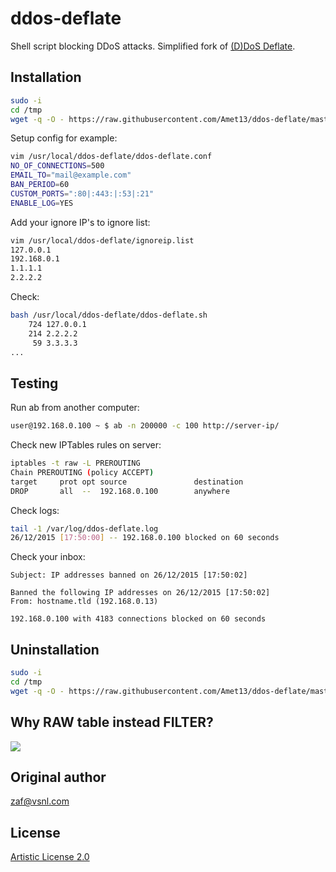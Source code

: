 ddos-deflate
============
Shell script blocking DDoS attacks. Simplified fork of [(D)DoS Deflate](http://deflate.medialayer.com/).

Installation
------------
```bash
sudo -i
cd /tmp
wget -q -O - https://raw.githubusercontent.com/Amet13/ddos-deflate/master/install.sh | bash
```
Setup config for example:
```bash
vim /usr/local/ddos-deflate/ddos-deflate.conf
NO_OF_CONNECTIONS=500
EMAIL_TO="mail@example.com"
BAN_PERIOD=60
CUSTOM_PORTS=":80|:443:|:53|:21"
ENABLE_LOG=YES
```

Add your ignore IP's to ignore list:
```bash
vim /usr/local/ddos-deflate/ignoreip.list
127.0.0.1
192.168.0.1
1.1.1.1
2.2.2.2
```

Check:
```bash
bash /usr/local/ddos-deflate/ddos-deflate.sh
    724 127.0.0.1
    214 2.2.2.2
     59 3.3.3.3
...
```

Testing
-------
Run ab from another computer:
```bash
user@192.168.0.100 ~ $ ab -n 200000 -c 100 http://server-ip/
```
Check new IPTables rules on server:
```bash
iptables -t raw -L PREROUTING
Chain PREROUTING (policy ACCEPT)
target     prot opt source               destination         
DROP       all  --  192.168.0.100        anywhere
```

Check logs:
```bash
tail -1 /var/log/ddos-deflate.log
26/12/2015 [17:50:00] -- 192.168.0.100 blocked on 60 seconds
```

Check your inbox:
```
Subject: IP addresses banned on 26/12/2015 [17:50:02]

Banned the following IP addresses on 26/12/2015 [17:50:02]
From: hostname.tld (192.168.0.13)

192.168.0.100 with 4183 connections blocked on 60 seconds
```

Uninstallation
--------------
```bash
sudo -i
cd /tmp
wget -q -O - https://raw.githubusercontent.com/Amet13/ddos-deflate/master/uninstall.sh | bash
```

Why RAW table instead FILTER?
-----------------------------
![](https://upload.wikimedia.org/wikipedia/commons/3/37/Netfilter-packet-flow.svg)

Original author
---------------
[zaf@vsnl.com](mailto:zaf@vsnl.com)

License
-------
[Artistic License 2.0](http://directory.fsf.org/wiki/License:ArtisticLicense2.0)
